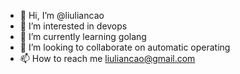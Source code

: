 - 👋 Hi, I’m @liuliancao
- 👀 I’m interested in devops
- 🌱 I’m currently learning golang
- 💞️ I’m looking to collaborate on automatic operating
- 📫 How to reach me liuliancao@gmail.com

<!---
liuliancao/liuliancao is a ✨ special ✨ repository because its `README.md` (this file) appears on your GitHub profile.
You can click the Preview link to take a look at your changes.
--->

